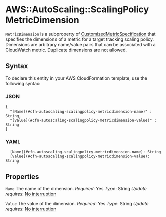 # AWS::AutoScaling::ScalingPolicy MetricDimension<a name="aws-properties-autoscaling-scalingpolicy-metricdimension"></a>

 `MetricDimension` is a subproperty of [CustomizedMetricSpecification](https://docs.aws.amazon.com/AWSCloudFormation/latest/UserGuide/aws-properties-autoscaling-scalingpolicy-customizedmetricspecification.html) that specifies the dimensions of a metric for a target tracking scaling policy\. Dimensions are arbitrary name/value pairs that can be associated with a CloudWatch metric\. Duplicate dimensions are not allowed\.

## Syntax<a name="aws-properties-autoscaling-scalingpolicy-metricdimension-syntax"></a>

To declare this entity in your AWS CloudFormation template, use the following syntax:

### JSON<a name="aws-properties-autoscaling-scalingpolicy-metricdimension-syntax.json"></a>

```
{
  "[Name](#cfn-autoscaling-scalingpolicy-metricdimension-name)" : String,
  "[Value](#cfn-autoscaling-scalingpolicy-metricdimension-value)" : String
}
```

### YAML<a name="aws-properties-autoscaling-scalingpolicy-metricdimension-syntax.yaml"></a>

```
  [Name](#cfn-autoscaling-scalingpolicy-metricdimension-name): String
  [Value](#cfn-autoscaling-scalingpolicy-metricdimension-value): String
```

## Properties<a name="aws-properties-autoscaling-scalingpolicy-metricdimension-properties"></a>

`Name`  <a name="cfn-autoscaling-scalingpolicy-metricdimension-name"></a>
The name of the dimension\.
*Required*: Yes
*Type*: String
*Update requires*: [No interruption](https://docs.aws.amazon.com/AWSCloudFormation/latest/UserGuide/using-cfn-updating-stacks-update-behaviors.html#update-no-interrupt)

`Value`  <a name="cfn-autoscaling-scalingpolicy-metricdimension-value"></a>
The value of the dimension\.
*Required*: Yes
*Type*: String
*Update requires*: [No interruption](https://docs.aws.amazon.com/AWSCloudFormation/latest/UserGuide/using-cfn-updating-stacks-update-behaviors.html#update-no-interrupt)

